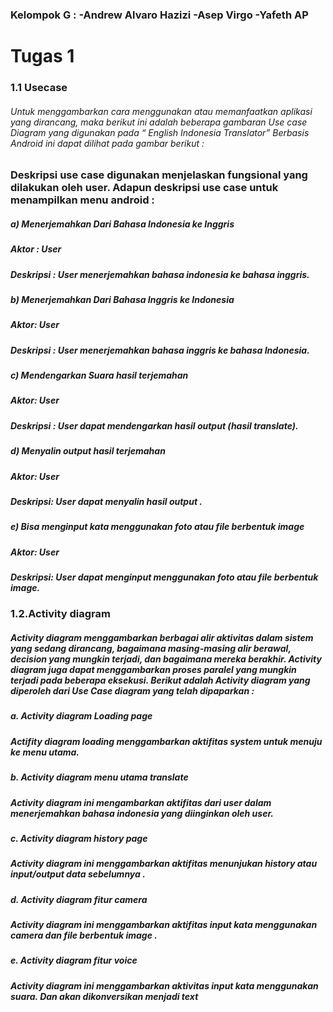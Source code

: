 ### Kelompok G : -Andrew Alvaro Hazizi  -Asep Virgo   -Yafeth AP

# Tugas 1


###       1.1 Usecase 
###### Untuk menggambarkan cara menggunakan atau memanfaatkan aplikasi yang dirancang, maka berikut ini adalah beberapa gambaran Use case Diagram yang digunakan pada “ English Indonesia Translator” Berbasis Android ini dapat dilihat pada gambar berikut :
 
### Deskripsi use case digunakan menjelaskan fungsional yang dilakukan oleh user. Adapun deskripsi use case untuk menampilkan menu android : 


#####  a)	Menerjemahkan Dari Bahasa Indonesia ke Inggris
#####  Aktor : User 
##### Deskripsi : User menerjemahkan bahasa indonesia ke bahasa inggris.

##### b)	Menerjemahkan Dari Bahasa Inggris ke Indonesia
##### Aktor: User 
##### Deskripsi : User menerjemahkan bahasa inggris ke bahasa Indonesia.

##### c)	Mendengarkan Suara hasil terjemahan 
##### Aktor: User 
##### Deskripsi : User dapat mendengarkan hasil output (hasil translate).

##### d)	Menyalin output hasil terjemahan
##### Aktor: User
##### Deskripsi: User dapat menyalin hasil output .


##### e)	Bisa menginput kata menggunakan foto atau file berbentuk image 
##### Aktor: User 
##### Deskripsi: User dapat menginput menggunakan foto atau file berbentuk image.


###     1.2.Activity diagram 
 
##### Activity diagram menggambarkan berbagai alir aktivitas dalam sistem yang sedang dirancang, bagaimana masing-masing alir berawal, decision yang mungkin terjadi, dan bagaimana mereka berakhir. Activity diagram juga dapat menggambarkan proses paralel yang mungkin terjadi pada beberapa eksekusi. Berikut adalah Activity diagram yang diperoleh dari Use Case diagram yang telah dipaparkan :

##### a.	Activity diagram Loading page 
##### Actifity diagram loading menggambarkan aktifitas system untuk menuju ke menu utama.

##### b.	Activity diagram menu utama translate 
##### Activity diagram ini mengambarkan aktifitas dari user dalam menerjemahkan bahasa indonesia yang diinginkan oleh user.

##### c.	Activity diagram history page 
##### Activity diagram ini menggambarkan aktifitas menunjukan history atau input/output data sebelumnya .

##### d.	Activity diagram fitur camera 
##### Activity diagram ini menggambarkan aktifitas input kata menggunakan camera dan file berbentuk image .

##### e.	Activity diagram fitur voice 
##### Activity diagram ini menggambarkan aktivitas input kata menggunakan suara. Dan akan dikonversikan menjadi text
 

